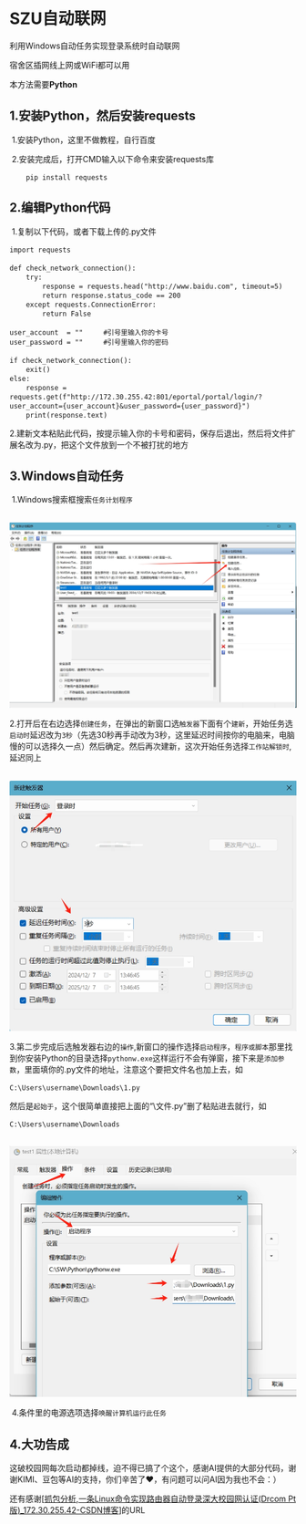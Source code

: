 # SZU自动联网

利用Windows自动任务实现登录系统时自动联网

宿舍区插网线上网或WiFi都可以用

本方法需要**Python**



## 1.安装Python，然后安装requests

​	1.安装Python，这里不做教程，自行百度

​	2.安装完成后，打开CMD输入以下命令来安装requests库

```
	pip install requests
```



## 2.编辑Python代码

​	1.复制以下代码，或者下载上传的.py文件

```
import requests

def check_network_connection():
    try:
        response = requests.head("http://www.baidu.com", timeout=5)
        return response.status_code == 200
    except requests.ConnectionError:
        return False

user_account  = ""     #引号里输入你的卡号
user_password = ""     #引号里输入你的密码

if check_network_connection():
    exit()
else:
    response = requests.get(f"http://172.30.255.42:801/eportal/portal/login/?user_account={user_account}&user_password={user_password}")
    print(response.text)
```

​	2.建新文本粘贴此代码，按提示输入你的卡号和密码，保存后退出，然后将文件扩展名改为.py，把这个文件放到一个不被打扰的地方



## 3.Windows自动任务

​	1.Windows搜索框搜索`任务计划程序`

​	![1](https://github.com/kimal2/SZU-internet-autoconnect/blob/c279dfbc990c0f0f49dbd0fde7187e43eeaf58fc/img/1.png)

​	2.打开后在右边选择`创建任务`，在弹出的新窗口选`触发器`下面有个`建新`，开始任务选`启动时`延迟改为`3秒`（先选30秒再手动改为3秒，这里延迟时间按你的电脑来，电脑慢的可以选择久一点）然后确定。然后再次建新，这次开始任务选择`工作站解锁时`,延迟同上

​	![2](https://github.com/kimal2/SZU-internet-autoconnect/blob/c279dfbc990c0f0f49dbd0fde7187e43eeaf58fc/img/2.png)

​	3.第二步完成后选触发器右边的`操作`,新窗口的操作选择`启动程序`，`程序或脚本`那里找到你安装Python的目录选择`pythonw.exe`这样运行不会有弹窗，接下来是`添加参数`，里面填你的.py文件的地址，注意这个要把文件名也加上去，如

```
C:\Users\username\Downloads\1.py
```

然后是`起始于`，这个很简单直接把上面的“\文件.py”删了粘贴进去就行，如

```
C:\Users\username\Downloads
```

​	![3](https://github.com/kimal2/SZU-internet-autoconnect/blob/c279dfbc990c0f0f49dbd0fde7187e43eeaf58fc/img/3.png)

​	4.条件里的电源选项选择`唤醒计算机运行此任务`



## 4.大功告成



这破校园网每次启动都掉线，迫不得已搞了个这个，感谢AI提供的大部分代码，谢谢KIMI、豆包等AI的支持，你们辛苦了❤️，有问题可以问AI因为我也不会：）

还有感谢[[抓包分析,一条Linux命令实现路由器自动登录深大校园网认证(Drcom Pt版)_172.30.255.42-CSDN博客](https://blog.csdn.net/TeleostNaCl/article/details/124553119)]的URL

